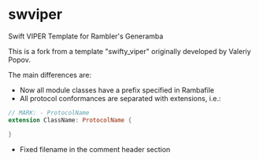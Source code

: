 # swviper
Swift VIPER Template for Rambler's Generamba

This is a fork from a template "swifty_viper" originally developed by Valeriy Popov.

The main differences are:
* Now all module classes have a prefix specified in Rambafile
* All protocol conformances are separated with extensions, i.e.:
```swift
// MARK: - ProtocolName
extension ClassName: ProtocolName {

}
```
* Fixed filename in the comment header section
